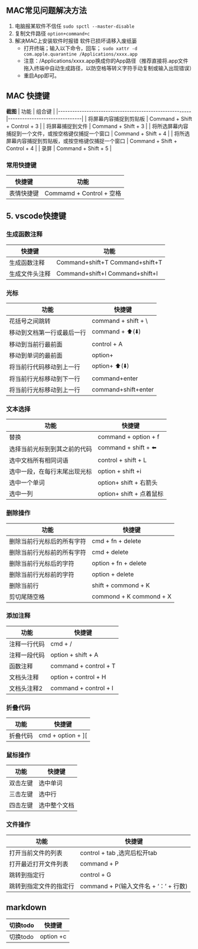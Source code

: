 ## MAC常见问题解决方法
1. 电脑报某软件不信任   `sudo spctl --master-disable`
2. 复制文件路径
`option+command+c`
3. 解决MAC上安装软件时报错 软件已损坏请移入废纸篓 
    - 打开终端；输入以下命令，回车；
`sudo xattr -d com.apple.quarantine /Applications/xxxx.app`
    - 注意：/Applications/xxxx.app换成你的App路径（推荐直接将.app文件拖入终端中自动生成路径，以防空格等转义字符手动复制或输入出现错误）
    - 重启App即可。


## MAC 快捷键

**截图** 
| 功能                                                   | 组合键                        |
|--------------------------------------------------------|-------------------------------|
| 将屏幕内容捕捉到剪贴板                                 | Command + Shift + Control + 3 |
| 将屏幕捕捉到文件                                       | Command + Shift + 3           |
| 将所选屏幕内容捕捉到一个文件，或按空格键仅捕捉一个窗口 | Command + Shift + 4           |
| 将所选屏幕内容捕捉到剪贴板，或按空格键仅捕捉一个窗口   | Command + Shift + Control + 4 |
| 录屏                                                   | Command + Shift + 5           |

### 常用快捷键

| 快捷键     | 功能                     |
|------------|--------------------------|
| 表情快捷键 | Commamd + Control + 空格 |



## 5. vscode快捷键

### 生成函数注释
| 快捷键         | 功能                            |
|----------------|---------------------------------|
| 生成函数注释   | Command+shift+T Command+shift+T |
| 生成文件头注释 | Command+shift+I Command+shift+I |


### 光标
| 功能                       | 快捷键              |
|----------------------------|---------------------|
| 花括号之间跳转             | command + shift + \ |
| 移动到文档第一行或最后一行 | command + ⬆️(⬇️)      |
| 移动到当前行最前面         | control + A         |
| 移动到单词的最前面         | option+             |
| 将当前行代码移动到上一行   | option+ ⬆️(⬇️)        |
| 将当前行光标移动到下一行   | command+enter       |
| 将当前行光标移动到上一行   | command+shift+enter |


### 文本选择
| 功能                         | 快捷键                   |
|------------------------------|--------------------------|
| 替换                         | command + option + f     |
| 选择当前光标到到其之前的代码 | command + shift   + ⬅️    |
| 选中文档所有相同词语         | control + shift + L      |
| 选中一段，在每行末尾出现光标 | option + shift +i        |
| 选中一个单词                 | option+ shift + 右箭头   |
| 选中一列                     | option+ shift + 点着鼠标 |

### 删除操作
| 功能                       | 快捷键                  |
|----------------------------|-------------------------|
| 删除当前行光标后的所有字符 | cmd + fn + delete       |
| 删除当前行光标前的所有字符 | cmd + delete            |
| 删除当前行光标后的字符     | option + fn + delete    |
| 删除当前行光标前的字符     | option + delete         |
| 删除当前行                 | shift + commond + K     |
| 剪切尾随空格               | commond + K commond + X |


### 添加注释
| 功能         | 快捷键                |
|--------------|-----------------------|
| 注释一行代码 | cmd + /               |
| 注释一段代码 | option + shift + A    |
| 函数注释     | command + control + T |
| 文档头注释   | option + control + H  |
| 文档头注释2  | command + control + I |



### 折叠代码
| 功能     | 快捷键            |
|----------|-------------------|
| 折叠代码 | cmd + option + ][ |



### 鼠标操作
| 功能     | 快捷键       |
|----------|--------------|
| 双击左键 | 选中单词     |
| 三击左键 | 选中行       |
| 四击左键 | 选中整个文档 |



### 文件操作
| 功能                   | 快捷键                                |
|------------------------|---------------------------------------|
| 打开当前文件的列表     | control + tab ,选完后松开tab          |
| 打开最近打开文件列表   | command + P                           |
| 跳转到指定行           | control + G                           |
| 跳转到指定文件的指定行 | command + P(输入文件名 + ‘：’ + 行数) |


## markdown

| 切换todo | 快捷键    |
|----------|-----------|
| 切换todo | option +c |